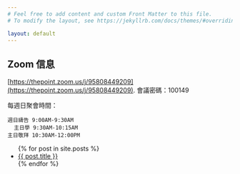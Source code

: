 ```yaml
---
# Feel free to add content and custom Front Matter to this file.
# To modify the layout, see https://jekyllrb.com/docs/themes/#overriding-theme-defaults

layout: default
---
```


## Zoom 信息

[https://thepoint.zoom.us/j/95808449209](https://thepoint.zoom.us/j/95808449209).
會議密碼：100149

每週日聚會時間：
```
週日禱告 9:00AM-9:30AM
  主日學 9:30AM-10:15AM
主日敬拜 10:30AM-12:00PM
```

<ul>
  {% for post in site.posts %}
    <li>
      <a href="{{site.baseurl}}{{ post.url }}">{{ post.title }}</a>
    </li>
  {% endfor %}
</ul>
